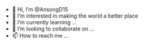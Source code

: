 - 👋 Hi, I’m @AnsongD15
- 👀 I’m interested in making the world a better place
- 🌱 I’m currently learning ...
- 💞️ I’m looking to collaborate on ...
- 📫 How to reach me ...

<!---
AnsongD15/AnsongD15 is a ✨ special ✨ repository because its `README.md` (this file) appears on your GitHub profile.
You can click the Preview link to take a look at your changes.
--->
